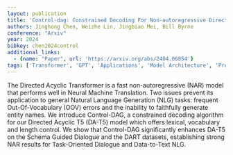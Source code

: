 ```yaml
---
layout: publication
title: 'Control-dag: Constrained Decoding For Non-autoregressive Directed Acyclic T5 Using Weighted Finite State Automata'
authors: Jinghong Chen, Weizhe Lin, Jingbiao Mei, Bill Byrne
conference: "Arxiv"
year: 2024
bibkey: chen2024control
additional_links:
  - {name: "Paper", url: 'https://arxiv.org/abs/2404.06854'}
tags: ['Transformer', 'GPT', 'Applications', 'Model Architecture', 'Pretraining Methods']
---
```

The Directed Acyclic Transformer is a fast non-autoregressive (NAR) model
that performs well in Neural Machine Translation. Two issues prevent its
application to general Natural Language Generation (NLG) tasks: frequent
Out-Of-Vocabulary (OOV) errors and the inability to faithfully generate entity
names. We introduce Control-DAG, a constrained decoding algorithm for our
Directed Acyclic T5 (DA-T5) model which offers lexical, vocabulary and length
control. We show that Control-DAG significantly enhances DA-T5 on the Schema
Guided Dialogue and the DART datasets, establishing strong NAR results for
Task-Oriented Dialogue and Data-to-Text NLG.
